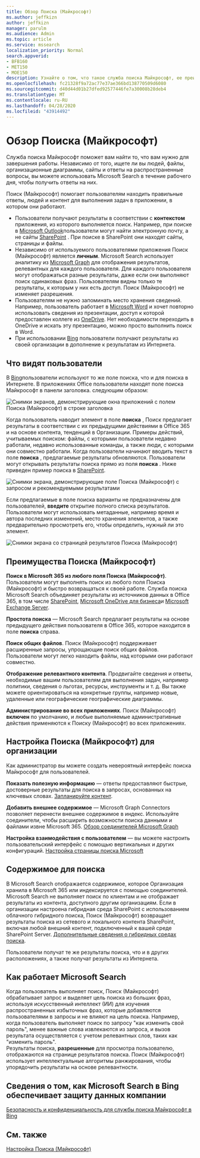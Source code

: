 ```yaml
---
title: Обзор Поиска (Майкрософт)
ms.author: jeffkizn
author: jeffkizn
manager: parulm
ms.audience: Admin
ms.topic: article
ms.service: mssearch
localization_priority: Normal
search.appverid:
- BFB160
- MET150
- MOE150
description: Узнайте о том, что такое служба поиска Майкрософт, ее преимущества и какие приложения поддерживают Microsoft Search.
ms.openlocfilehash: fc21328f9a72ac77e37ae366bd138770509d6080
ms.sourcegitcommit: d40d44d01b27dfed92577446fe7a30008b28deb4
ms.translationtype: MT
ms.contentlocale: ru-RU
ms.lasthandoff: 04/28/2020
ms.locfileid: "43914492"
---
```

# <a name="overview-of-microsoft-search"></a>Обзор Поиска (Майкрософт)

Служба поиска Майкрософт поможет вам найти то, что вам нужно для завершения работы. Независимо от того, ищете ли вы людей, файлы, организационные диаграммы, сайты и ответы на распространенные вопросы, вы можете использовать Microsoft Search в течение рабочего дня, чтобы получить ответы на них.

Поиск (Майкрософт) помогает пользователям находить правильные ответы, людей и контент для выполнения задач в приложении, в котором они работают.

- Пользователи получают результаты в соответствии с **контекстом** приложения, из которого выполняется поиск. Например, при поиске в [Microsoft Outlook](https://www.microsoft.com/outlook)пользователи могут найти электронную почту, а не сайты [SharePoint](http://sharepoint.com/) . При поиске в SharePoint они находят сайты, страницы и файлы.
- Независимо от используемого пользователями приложения Поиск (Майкрософт) является **личным**. Microsoft Search использует аналитику из [Microsoft Graph](https://developer.microsoft.com/graph/) для отображения результатов, релевантных для каждого пользователя. Для каждого пользователя могут отображаться разные результаты, даже если они выполняют поиск одинаковых фраз. Пользователям видны только те результаты, к которым у них есть доступ. Поиск (Майкрософт) не изменяет разрешения.
- Пользователям не нужно запоминать место хранения сведений. Например, пользователь работает в [Microsoft Word](https://products.office.com/word) и хочет повторно использовать сведения из презентации, доступ к которой предоставлен коллеге из [OneDrive](https://onedrive.live.com/about/). Нет необходимости переходить в OneDrive и искать эту презентацию, можно просто выполнить поиск в Word.
- При использовании [Bing](https://bing.com) пользователи получают результаты из своей организации в дополнение к результатам из Интернета.

## <a name="what-users-see"></a>Что видят пользователи

В [Bing](https://bing.com)пользователи используют то же поле поиска, что и для поиска в Интернете. В приложениях Office пользователи находят поле поиска Майкрософт в панели заголовка. следующим образом:

![Снимки экранов, демонстрирующие окна приложений с полем Поиска (Майкрософт) в строке заголовка](media/Headings_520.png)

Когда пользователь наводит элемент в поле **поиска** , Поиск предлагает результаты в соответствии с их предыдущими действиями в Office 365 и на основе контента, тенденций в Организации. Примеры действий, учитываемых поиском: файлы, с которыми пользователи недавно работали, недавно использованные команды, а также люди, с которыми они совместно работали. Когда пользователи начинают вводить текст в поле **поиска** , предлагаемые результаты обновляются. Пользователи могут открывать результаты поиска прямо из поля **поиска** . Ниже приведен пример поиска в [SharePoint](http://sharepoint.com/).

![Снимки экрана, демонстрирующие поле Поиска (Майкрософт) с запросом и рекомендуемыми результатами](media/SERP_text_520.png)

Если предлагаемые в поле поиска варианты не предназначены для пользователей, **введите** открытие полного списка результатов. Пользователи могут использовать метаданные, например время и автора последних изменений, место хранения элементов, а также предварительно просмотреть его, чтобы определить, нужный ли это элемент.

![Снимки экрана со страницей результатов Поиска (Майкрософт)](media/search_box.png)

## <a name="benefits-of-microsoft-search"></a>Преимущества Поиска (Майкрософт)

**Поиск в Microsoft 365 из любого поля Поиска (Майкрософт)**. Пользователи могут выполнять поиск из любого поля Поиска (Майкрософт) и быстро возвращаться к своей работе. Служба поиска Microsoft Search объединяет результаты из источников данных в Office 365, в том числе [SharePoint](http://sharepoint.com/), [Microsoft OneDrive для бизнеса](https://onedrive.live.com/about/business/)и [Microsoft Exchange Server](https://products.office.com/exchange/microsoft-exchange-server).

**Простота поиска** — Microsoft Search предлагает результаты на основе предыдущего действия пользователя в Office 365, которое находится в поле **поиска** справа.

**Поиск общих файлов**. Поиск (Майкрософт) поддерживает расширенные запросы, упрощающие поиск общих файлов. Пользователи могут легко находить файлы, над которыми они работают совместно.

**Отображение релевантного контента**. Продвигайте сведения и ответы, необходимые вашим пользователям для выполнения задач, например политики, сведения о льготах, ресурсы, инструменты и т. д. Вы также можете ориентироваться на конкретные группы, например новые, удаленные или географические географические диаграммы.

**Администрирование во всех приложениях**. Поиск (Майкрософт) **включен** по умолчанию, и любые выполняемые административные действия применяются к Поиску (Майкрософт) во всех приложениях.

## <a name="tailoring-microsoft-search-to-your-organization"></a>Настройка Поиска (Майкрософт) для организации

Как администратор вы можете создать невероятный интерфейс поиска Майкрософт для пользователей.

**Показать полезную информацию** — ответы предоставляют быстрые, достоверные результаты для поиска в запросах, основанных на ключевых словах. [Запланируйте контент](plan-your-content.md).

**Добавить внешнее содержимое** — Microsoft Graph Connectors позволяет перенести внешнее содержимое в индекс. Используйте соединители, чтобы расширить возможности поиска данными и файлами извне Microsoft 365. [Обзор соединителей Microsoft Graph](connectors-overview.md)

**Настройка взаимодействия с пользователем** — вы можете настроить пользовательский интерфейс с помощью вертикальных и других конфигураций. [Настройка страницы поиска Microsoft](customize-search-page.md)

## <a name="what-content-is-searched"></a>Содержимое для поиска

В Microsoft Search отображается содержимое, которое Организация хранила в Microsoft 365 или индексируется с помощью соединителей. Microsoft Search не выполняет поиск по клиентам и не отображает результаты из контента, доступного другим организациям. Если в организации настроена гибридная среда SharePoint с использованием облачного гибридного поиска, Поиск (Майкрософт) возвращает результаты поиска из сетевого и локального контента SharePoint, включая любой внешний контент, подключенный к вашей среде SharePoint Server. [Дополнительные сведения о гибридных средах поиска](https://docs.microsoft.com/sharepoint/hybrid/learn-about-cloud-hybrid-search-for-sharepoint).

Пользователи получат те же результаты поиска, что и в других расположениях, а также получат результаты из Интернета.

## <a name="how-microsoft-search-works"></a>Как работает Microsoft Search

Когда пользователь выполняет поиск, Поиск (Майкрософт) обрабатывает запрос и выделяет цель поиска из больших фраз, используя искусственный интеллект (ИИ) для изучения распространенных избыточных фраз, которые добавляются пользователями в запросы и не влияют на цель поиска. Например, когда пользователь выполняет поиск по запросу "как изменить свой пароль", менее важные слова извлекаются из запроса, и вызов результата осуществляется с учетом релевантных слов, таких как "изменить пароль".  
Результаты поиска, **разрешенные** для просмотра пользователю, отображаются на странице результатов поиска. Поиск (Майкрософт) использует интеллектуальные алгоритмы ранжирования, чтобы упорядочить результаты на основе релевантности.

## <a name="how-microsoft-search-in-bing-protects-your-company-data"></a>Сведения о том, как Microsoft Search в Bing обеспечивает защиту данных компании

[Безопасность и конфиденциальность для службы поиска Майкрософт в Bing](security-for-search.md)

## <a name="see-also"></a>См. также

[Настройка Поиска (Майкрософт)](setup-microsoft-search.md)
